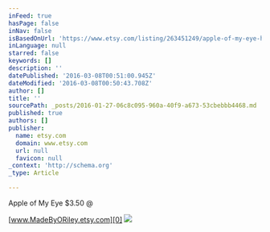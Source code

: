 ```yaml
---
inFeed: true
hasPage: false
inNav: false
isBasedOnUrl: 'https://www.etsy.com/listing/263451249/apple-of-my-eye-handmade-soap-that?ref=shop_home_active_4'
inLanguage: null
starred: false
keywords: []
description: ''
datePublished: '2016-03-08T00:51:00.945Z'
dateModified: '2016-03-08T00:50:43.708Z'
author: []
title: ''
sourcePath: _posts/2016-01-27-06c8c095-960a-40f9-a673-53cbebbb4468.md
published: true
authors: []
publisher:
  name: etsy.com
  domain: www.etsy.com
  url: null
  favicon: null
_context: 'http://schema.org'
_type: Article

---
```

Apple of My Eye   $3.50 @

[www.MadeByORiley.etsy.com][0]
![](https://the-grid-user-content.s3-us-west-2.amazonaws.com/e5d76bd5-9c0a-4363-b25e-2a2d82f4116a.jpg)

[0]: https://www.etsy.com/listing/263451249/apple-of-my-eye-handmade-soap-that?ref=shop_home_active_20